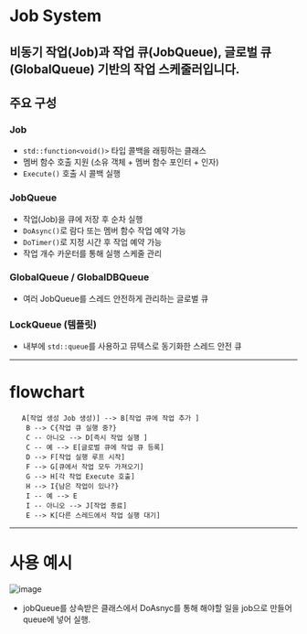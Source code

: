 # Job System
비동기 작업(Job)과 작업 큐(JobQueue), 글로벌 큐(GlobalQueue) 기반의 작업 스케줄러입니다. 
---

## 주요 구성

### Job
- `std::function<void()>` 타입 콜백을 래핑하는 클래스
- 멤버 함수 호출 지원 (소유 객체 + 멤버 함수 포인터 + 인자)
- `Execute()` 호출 시 콜백 실행

### JobQueue
- 작업(Job)을 큐에 저장 후 순차 실행
- `DoAsync()`로 람다 또는 멤버 함수 작업 예약 가능
- `DoTimer()`로 지정 시간 후 작업 예약 가능
- 작업 개수 카운터를 통해 실행 스케줄 관리

### GlobalQueue / GlobalDBQueue
- 여러 JobQueue를 스레드 안전하게 관리하는 글로벌 큐

### LockQueue (템플릿)
- 내부에 `std::queue`를 사용하고 뮤텍스로 동기화한 스레드 안전 큐
--- 
# flowchart
```mermaid
   A[작업 생성 Job 생성)] --> B[작업 큐에 작업 추가 ]
    B --> C{작업 큐 실행 중?}
    C -- 아니오 --> D[즉시 작업 실행 ]
    C -- 예 --> E[글로벌 큐에 작업 큐 등록]
    D --> F[작업 실행 루프 시작]
    F --> G[큐에서 작업 모두 가져오기]
    G --> H[각 작업 Execute 호출]
    H --> I{남은 작업이 있나?}
    I -- 예 --> E
    I -- 아니오 --> J[작업 종료]
    E --> K[다른 스레드에서 작업 실행 대기]
```
------
# 사용 예시
![image](https://github.com/user-attachments/assets/d0868f19-d437-42ae-9975-c581e39df2d7)
- jobQueue를 상속받은 클래스에서 DoAsnyc를 통해 해야할 일을 job으로 만들어 queue에 넣어 실행.
